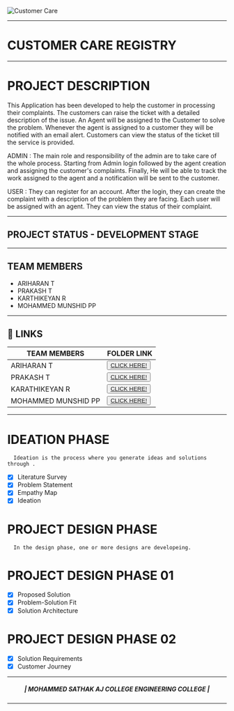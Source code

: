 ![Customer Care](https://user-images.githubusercontent.com/114137266/195376035-a480e894-5a1c-4870-b073-53cb0cbbc720.png)
<hr>

#  CUSTOMER CARE REGISTRY

<hr>

#  PROJECT DESCRIPTION

This Application has been developed to help the customer in processing their complaints.  The customers can raise the ticket with a detailed description of the issue.  An Agent will be assigned to the Customer to solve the problem.  Whenever the agent is assigned to a customer they will be notified with an email alert.  Customers can view the status of the ticket till the service is provided.

 ADMIN :
 The main role and responsibility of the admin are to take care of the whole process.  Starting from Admin login followed by the agent creation and assigning the customer's complaints.  Finally, He will be able to track the work assigned to the agent and a notification will be sent to the customer.

 USER :
 They can register for an account.  After the login, they can create the complaint with a description of the problem they are facing.  Each user will be assigned with an agent.  They can view the status of their complaint.

 <hr>

 ## PROJECT STATUS - DEVELOPMENT STAGE

 <hr>

##  TEAM MEMBERS
- ARIHARAN T
- PRAKASH  T
- KARTHIKEYAN R
- MOHAMMED MUNSHID PP

<hr>

## 🔗 LINKS

| TEAM MEMBERS | FOLDER LINK    |
| ------------- | ------------- |
| ARIHARAN T | <button> <a href="https://github.com/IBM-EPBL/IBM-Project-47401-1660798978/tree/main/Assessment/Ariharan(TL)">CLICK HERE!  </a></button>                 
| PRAKASH T  | <button> <a href="https://github.com/IBM-EPBL/IBM-Project-47401-1660798978/tree/main/Assessment/Prakash">CLICK HERE!  </a> </button> |
| KARATHIKEYAN R    | <button><a href="https://github.com/IBM-EPBL/IBM-Project-47401-1660798978/tree/main/Assessment/Karthik">CLICK HERE!  </a> </button> |
| MOHAMMED MUNSHID PP    | <button><a href="https://github.com/IBM-EPBL/IBM-Project-47401-1660798978/tree/main/Assessment/Munshid">CLICK HERE!  </a> </button> |

<hr>

#  IDEATION PHASE

      Ideation is the process where you generate ideas and solutions through .
- [x] Literature Survey
- [x] Problem Statement
- [x] Empathy Map
- [x] Ideation

# PROJECT DESIGN PHASE 
      In the design phase, one or more designs are developeing.

# PROJECT DESIGN PHASE 01 
- [x] Proposed Solution
- [x] Problem-Solution Fit
- [x] Solution Architecture

# PROJECT DESIGN PHASE 02 
- [x] Solution Requirements
- [x] Customer Journey

<hr>

<div align="center">
 <h5> | MOHAMMED SATHAK AJ COLLEGE ENGINEERING COLLEGE |</h5>

<hr>

